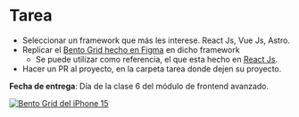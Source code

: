 # Tarea
  - Seleccionar un framework que más les interese. React Js, Vue Js, Astro.
  - Replicar el [Bento Grid hecho en Figma](https://www.figma.com/file/QNWsjRkIAdlK1OEa6osDgD/Iphone-15-Pro-Bento-Grid-(Community)?type=design&node-id=0%3A1&mode=design&t=LLLNuvZdI27sDbob-1) en dicho framework
    - Se puede utilizar como referencia, el que esta hecho en [React Js](https://github.com/sq1-academy/Cohorte-SQ1-Feb-2024/tree/Modulo-6/Class%201/react).
  - Hacer un PR al proyecto, en la carpeta tarea donde dejen su proyecto.


**Fecha de entrega**: Día de la clase 6 del módulo de frontend avanzado.


[![Bento Grid del iPhone 15]([/assets/images/shiprock.jpg](https://github.com/sq1-academy/Cohorte-SQ1-Feb-2024/blob/Modulo-6/Class%201/Iphone%2015%20Pro.png) "Bento Grid del iPhone 15")](https://github.com/sq1-academy/Cohorte-SQ1-Feb-2024/blob/Modulo-6/Class%201/Iphone%2015%20Pro.png)
